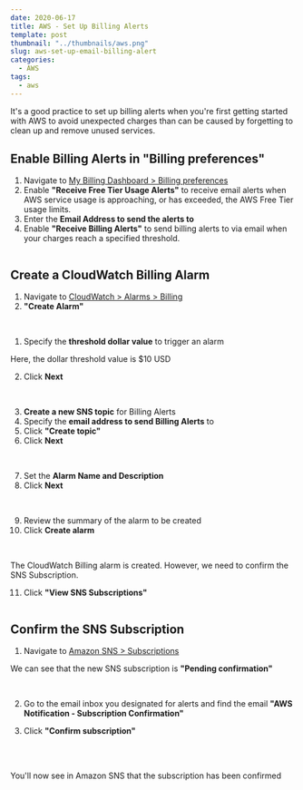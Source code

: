 ```yaml
---
date: 2020-06-17
title: AWS - Set Up Billing Alerts
template: post
thumbnail: "../thumbnails/aws.png"
slug: aws-set-up-email-billing-alert
categories:
  - AWS
tags:
  - aws
---
```


It's a good practice to set up billing alerts when you're first getting started with AWS to avoid unexpected charges than can be caused by forgetting to clean up and remove unused services.

## Enable Billing Alerts in "Billing preferences"

1. Navigate to <a href='https://console.aws.amazon.com/billing/home?region=us-east-1#/preferences' target='_blank'>My Billing Dashboard > Billing preferences</a>
2. Enable **"Receive Free Tier Usage Alerts"** to receive email alerts when AWS service usage is approaching, or has exceeded, the AWS Free Tier usage limits.
3. Enter the **Email Address to send the alerts to**
4. Enable **"Receive Billing Alerts"** to send billing alerts to via email when your charges reach a specified threshold.

<img className="avatar" src='../../content/images/post-images/2020-06-17-billing-preferences.png' alt="" />

## Create a CloudWatch Billing Alarm

1. Navigate to <a href='https://console.aws.amazon.com/cloudwatch/home?region=us-east-1#alarmsV2:!namespace=AWS/Billing' target='_blank'>CloudWatch > Alarms > Billing</a>
2. **"Create Alarm"**

<img className="avatar" src='../../content/images/post-images/2020-06-17-cloudwatch-billing-alarms-dashboard.png' alt="" />

<br />
<br />

1. Specify the **threshold dollar value** to trigger an alarm

Here, the dollar threshold value is \$10 USD

2. Click **Next**

<img className="avatar" src='../../content/images/post-images/2020-06-17-billing-alarm-threshold.png' alt="" />

<br />
<br />

3. **Create a new SNS topic** for Billing Alerts
4. Specify the **email address to send Billing Alerts** to
5. Click **"Create topic"**
6. Click **Next**

<img className="avatar" src='../../content/images/post-images/2020-06-17-billing-alarm-sns-topic.png' alt="" />

<br />
<br />

7. Set the **Alarm Name and Description**
8. Click **Next**

<img className="avatar" src='../../content/images/post-images/2020-06-17-billing-alarm-set-name.png' alt="" />

<br />
<br />

9. Review the summary of the alarm to be created
10. Click **Create alarm**

<img className="avatar" src='../../content/images/post-images/2020-06-17-billing-alarm-preview-create.png' alt="" />

<br />
<br />

The CloudWatch Billing alarm is created. However, we need to confirm the SNS Subscription.

11. Click **"View SNS Subscriptions"**

<img className="avatar" src='../../content/images/post-images/2020-06-17-cloudwatch-pending.png' alt="" />

## Confirm the SNS Subscription

1. Navigate to <a href='https://console.aws.amazon.com/sns/v3/home?region=us-east-1#/subscriptions' target='_blank'>Amazon SNS > Subscriptions</a>

We can see that the new SNS subscription is **"Pending confirmation"**

<img className="avatar" src='../../content/images/post-images/2020-06-17-sns-pending-confirmation.png' alt="" />

<br />
<br />

2. Go to the email inbox you designated for alerts and find the email **"AWS Notification - Subscription Confirmation"**

3. Click **"Confirm subscription"**

<img className="avatar" src='../../content/images/post-images/2020-06-17-sns-email.png' alt="" />

<br />
<br />

<img className="avatar" src='../../content/images/post-images/2020-06-17-sns-email-confirmed.png' alt="" />

<br />
<br />

You'll now see in Amazon SNS that the subscription has been confirmed

<img className="avatar" src='../../content/images/post-images/2020-06-17-sns-confirmed.png' alt="" />
